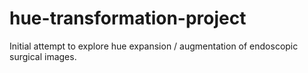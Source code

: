 # hue-transformation-project
Initial attempt to explore hue expansion / augmentation of endoscopic surgical images.
